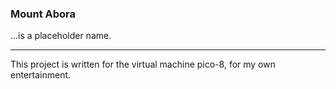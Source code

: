 ### Mount Abora

...is a placeholder name.

------

This project is written for the virtual machine pico-8, for my own entertainment.
